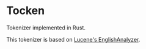 # Tocken

Tokenizer implemented in Rust.

This tokenizer is based on [Lucene's EnglishAnalyzer](https://github.com/apache/lucene/blob/525b963be076fe8c58dd1162f083b6a9911e4efd/lucene/analysis/common/src/java/org/apache/lucene/analysis/en/EnglishAnalyzer.java#L37).
